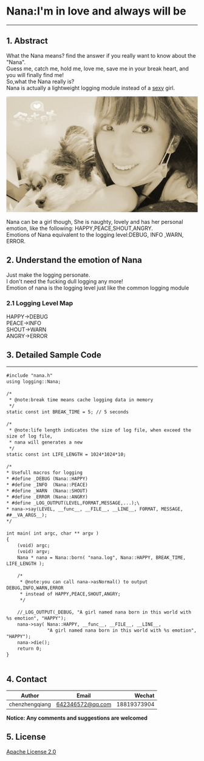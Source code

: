 # Nana:I'm in love and always will be
---
## 1. Abstract

What the Nana means? find the answer if you really want to know about the "Nana".<br/>
Guess me, catch me, hold me, love me, save me in your break heart, and you will finally find me!<br/>
So,what the Nana really is?<br/>
Nana is actually a lightweight logging module instead of a [sexy](https://weibo.com/yui524?sudaref=www.baidu.com&display=0&retcode=6102) girl.<br/>
<p><img width="505" height="305" src="./docs/images/bdyjy.jpg"></p>
Nana can be a girl though, She is naughty, lovely and has her personal emotion, like the following:
HAPPY,PEACE,SHOUT,ANGRY.<br/>
Emotions of Nana equivalent to the logging level:DEBUG, INFO ,WARN, ERROR.<br/>  

## 2. Understand the emotion of Nana

Just make the logging personate.<br/> 
I don't need the fucking dull logging any more!<br/>
Emotion of nana is the logging level just like the common logging module

### 2.1 Logging Level Map
HAPPY->DEBUG<br/>
PEACE->INFO<br/>
SHOUT->WARN<br/>
ANGRY->ERROR<br/>

## 3. Detailed Sample Code
-----------

``` 
#include "nana.h"
using logging::Nana;

/*
 * @note:break time means cache logging data in memory
 */
static const int BREAK_TIME = 5; // 5 seconds

/*
 * @note:life length indicates the size of log file, when exceed the size of log file,
 * nana will generates a new
 */
static const int LIFE_LENGTH = 1024*1024*10;

/*
* Usefull macros for logging
* #define _DEBUG (Nana::HAPPY)
* #define _INFO  (Nana::PEACE)
* #define _WARN  (Nana::SHOUT)
* #define _ERROR (Nana::ANGRY)
* #define _LOG_OUTPUT(LEVEL,FORMAT,MESSAGE,...);\
* nana->say(LEVEL, __func__, __FILE__, __LINE__, FORMAT, MESSAGE, ##__VA_ARGS__);
*/

int main( int argc, char ** argv )
{
    (void) argc;
    (void) argv;
    Nana * nana = Nana::born( "nana.log", Nana::HAPPY, BREAK_TIME, LIFE_LENGTH );
    
    /*
     * @note:you can call nana->asNormal() to output DEBUG,INFO,WARN,ERROR 
     * instead of HAPPY,PEACE,SHOUT,ANGRY;
     */
    
    //_LOG_OUTPUT(_DEBUG, "A girl named nana born in this world with %s emotion", "HAPPY");
    nana->say( Nana::HAPPY, __func__, __FILE__, __LINE__, 
               "A girl named nana born in this world with %s emotion", "HAPPY");
    nana->die();
    return 0;
}
  
```

## 4. Contact

|Author          | Email            | Wechat      |
| ---------------|:----------------:| -----------:|
| chenzhengqiang | 642346572@qq.com | 18819373904 |

**Notice:  Any comments and suggestions are welcomed**

## 5. License
[Apache License 2.0](./LICENSE)
